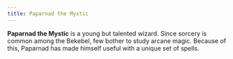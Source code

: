 ```yaml
---
title: Paparnad the Mystic
---
```


**Paparnad the Mystic** is a young but talented wizard. Since sorcery is common among the Bekebel, few bother to study arcane magic. Because of this, Paparnad has made himself useful with a unique set of spells.
